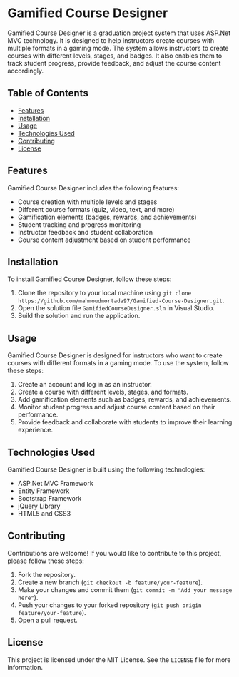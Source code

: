 # Gamified Course Designer

Gamified Course Designer is a graduation project system that uses ASP.Net MVC technology. It is designed to help instructors create courses with multiple formats in a gaming mode. The system allows instructors to create courses with different levels, stages, and badges. It also enables them to track student progress, provide feedback, and adjust the course content accordingly.

## Table of Contents
- [Features](#features)
- [Installation](#installation)
- [Usage](#usage)
- [Technologies Used](#technologies-used)
- [Contributing](#contributing)
- [License](#license)

## Features

Gamified Course Designer includes the following features:
- Course creation with multiple levels and stages
- Different course formats (quiz, video, text, and more)
- Gamification elements (badges, rewards, and achievements)
- Student tracking and progress monitoring
- Instructor feedback and student collaboration
- Course content adjustment based on student performance

## Installation

To install Gamified Course Designer, follow these steps:

1. Clone the repository to your local machine using `git clone https://github.com/mahmoudmortada97/Gamified-Course-Designer.git`.
2. Open the solution file `GamifiedCourseDesigner.sln` in Visual Studio.
3. Build the solution and run the application.

## Usage

Gamified Course Designer is designed for instructors who want to create courses with different formats in a gaming mode. To use the system, follow these steps:

1. Create an account and log in as an instructor.
2. Create a course with different levels, stages, and formats.
3. Add gamification elements such as badges, rewards, and achievements.
4. Monitor student progress and adjust course content based on their performance.
5. Provide feedback and collaborate with students to improve their learning experience.

## Technologies Used

Gamified Course Designer is built using the following technologies:

- ASP.Net MVC Framework
- Entity Framework
- Bootstrap Framework
- jQuery Library
- HTML5 and CSS3

## Contributing

Contributions are welcome! If you would like to contribute to this project, please follow these steps:

1. Fork the repository.
2. Create a new branch (`git checkout -b feature/your-feature`).
3. Make your changes and commit them (`git commit -m "Add your message here"`).
4. Push your changes to your forked repository (`git push origin feature/your-feature`).
5. Open a pull request.

## License

This project is licensed under the MIT License. See the `LICENSE` file for more information.
